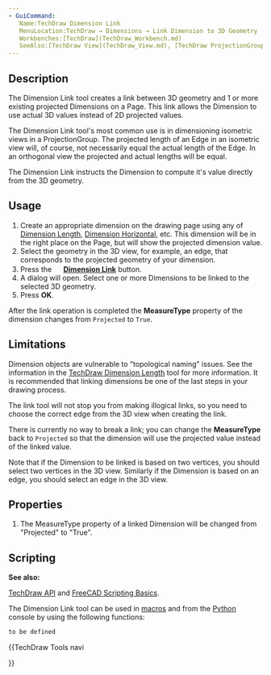 ```yaml
---
- GuiCommand:
   Name:TechDraw Dimension Link
   MenuLocation:TechDraw → Dimensions → Link Dimension to 3D Geometry
   Workbenches:[TechDraw](TechDraw_Workbench.md)
   SeeAlso:[TechDraw View](TechDraw_View.md), [TechDraw ProjectionGroup](TechDraw_ProjectionGroup.md)
---
```


## Description

The Dimension Link tool creates a link between 3D geometry and 1 or more existing projected Dimensions on a Page. This link allows the Dimension to use actual 3D values instead of 2D projected values.

The Dimension Link tool\'s most common use is in dimensioning isometric views in a ProjectionGroup. The projected length of an Edge in an isometric view will, of course, not necessarily equal the actual length of the Edge. In an orthogonal view the projected and actual lengths will be equal.

The Dimension Link instructs the Dimension to compute it\'s value directly from the 3D geometry.

## Usage

1.  Create an appropriate dimension on the drawing page using any of [Dimension Length](TechDraw_Dimension_Length.md), [Dimension Horizontal](TechDraw_Dimension_Horizontal.md), etc. This dimension will be in the right place on the Page, but will show the projected dimension value.
2.  Select the geometry in the 3D view, for example, an edge, that corresponds to the projected geometry of your dimension.
3.  Press the **<img src="images/TechDraw_Dimension_Link.svg" width=16px> [Dimension Link](TechDraw_Dimension_Link.md)** button.
4.  A dialog will open. Select one or more Dimensions to be linked to the selected 3D geometry.
5.  Press **OK**.

After the link operation is completed the **MeasureType** property of the dimension changes from `Projected` to `True`.

## Limitations

Dimension objects are vulnerable to \"topological naming\" issues. See the information in the [TechDraw Dimension Length](TechDraw_Dimension_Length.md) tool for more information. It is recommended that linking dimensions be one of the last steps in your drawing process.

The link tool will not stop you from making illogical links, so you need to choose the correct edge from the 3D view when creating the link.

There is currently no way to break a link; you can change the **MeasureType** back to `Projected` so that the dimension will use the projected value instead of the linked value.

Note that if the Dimension to be linked is based on two vertices, you should select two vertices in the 3D view. Similarly if the Dimension is based on an edge, you should select an edge in the 3D view.

## Properties

1.  The MeasureType property of a linked Dimension will be changed from \"Projected\" to \"True\".

## Scripting


**See also:**

[TechDraw API](TechDraw_API.md) and [FreeCAD Scripting Basics](FreeCAD_Scripting_Basics.md).

The Dimension Link tool can be used in [macros](Macros.md) and from the [Python](Python.md) console by using the following functions:


```python
to be defined
```





{{TechDraw Tools navi

}}  
